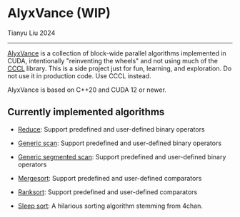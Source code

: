 # AlyxVance (WIP)

Tianyu Liu 2024

------------------------

[AlyxVance](https://half-life.fandom.com/wiki/Alyx_Vance) is a collection of block-wide parallel algorithms implemented in CUDA, intentionally "reinventing the wheels" and not using much of the [CCCL](https://github.com/NVIDIA/cccl) library. This is a side project just for fun, learning, and exploration. Do not use it in production code. Use CCCL instead.

AlyxVance is based on C++20 and CUDA 12 or newer.

## Currently implemented algorithms

+ [Reduce](include/block_reduce.hpp): Support predefined and user-defined binary operators

+ [Generic scan](include/block_scan.hpp): Support predefined and user-defined binary operators

+ [Generic segmented scan](include/block_seg_scan.hpp): Support predefined and user-defined binary operators

+ [Mergesort](include/block_mergesort.hpp): Support predefined and user-defined comparators

+ [Ranksort](include/block_ranksort.hpp): Support predefined and user-defined comparators

+ [Sleep sort](include/block_sleepsort.hpp): A hilarious sorting algorithm stemming from 4chan.


